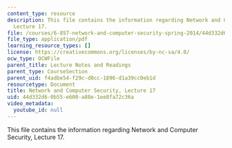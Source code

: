 ```yaml
---
content_type: resource
description: This file contains the information regarding Network and Computer Security,
  Lecture 17.
file: /courses/6-857-network-and-computer-security-spring-2014/44d332d60b55e600a88e1ee8fa72c36a_MIT6_857S14_Lec17.pdf
file_type: application/pdf
learning_resource_types: []
license: https://creativecommons.org/licenses/by-nc-sa/4.0/
ocw_type: OCWFile
parent_title: Lecture Notes and Readings
parent_type: CourseSection
parent_uid: f4adbe54-f29c-d0cc-1896-d1a39cc0eb1d
resourcetype: Document
title: Network and Computer Security, Lecture 17
uid: 44d332d6-0b55-e600-a88e-1ee8fa72c36a
video_metadata:
  youtube_id: null
---
```

This file contains the information regarding Network and Computer Security, Lecture 17.